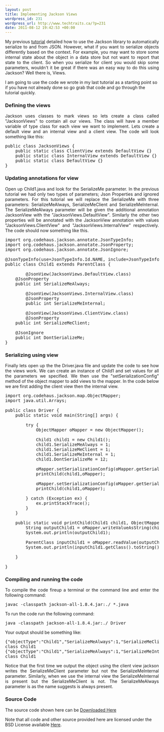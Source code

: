 ```yaml
--- 
layout: post
title: Implementing Jackson Views
wordpress_id: 231
wordpress_url: http://www.techtraits.ca/?p=231
date: 2011-08-12 19:42:53 +00:00
---
```

<p style="text-align: justify;">My previous <a href="http://www.techtraits.ca/?p=217">tutorial</a> detailed how to use the Jackson library to automatically serialize to and from JSON. However, what if you want to serialize objects differently based on the context. For example, you may want to store some internal state about the object in a data store but not want to report that state to the client. So when you serialize for client you would skip some parameters, wouldn't it be great if there was an easy way to do this using Jackson? Well there is, Views.</p>
I am going to use the code we wrote in my last tutorial as a starting point so if you have not already done so go grab that code and go through the tutorial quickly.
<!--more-->
<h3>Defining the views</h3>
<p style="text-align: justify;">Jackson uses classes to mark views so lets create a class called "JacksonViews" to contain all our views. The class will have a member variable of type class for each view we want to implement. Lets create a default view and an internal view and a client view. The code will look something like this:</p>

<pre lang="java">public class JacksonViews {
	public static class ClientView extends DefaultView {}
	public static class InternalView extends DefaultView {}
	public static class DefaultView {}
}</pre>
<h3>Updating annotations for view</h3>
<p style="text-align: justify;">Open up Child1.java and look for the SerializeMe parameter. In the previous tutorial we had only two types of parameters; Json Properties and ignored parameters. For this tutorial we will replace the SerializeMe with three parameters: SerializeMeAlways, SerializeMeClient and SerializeMeInternal. The SerializeMeAlways parameter will be given the additional annotation JacksonView with the "JacksonViews.DefaultView". Similarly the other two properties will be annotated with the JacksonView annotation with values "JacksonViews.ClientView" and "JacksonViews.InternalView" respectively. The code should now something like this.</p>

<pre lang="java">import org.codehaus.jackson.annotate.JsonTypeInfo;
import org.codehaus.jackson.annotate.JsonProperty;
import org.codehaus.jackson.annotate.JsonIgnore;

@JsonTypeInfo(use=JsonTypeInfo.Id.NAME, include=JsonTypeInfo.As.PROPERTY, property="objectType")
public class Child1 extends ParentClass {

        @JsonView(JacksonViews.DefaultView.class)
	@JsonProperty
	public int SerializeMeAlways;

        @JsonView(JacksonViews.InternalView.class)
        @JsonProperty
        public int SerializeMeInternal;

        @JsonView(JacksonViews.ClientView.class)
        @JsonProperty
	public int SerializeMeClient;

	@JsonIgnore
	public int DontSerializeMe;
}</pre>
<h3>Serializing using view</h3>
<p style="text-align: justify;">Finally lets open up the the Driver.java file and update the code to see how the views work. We can create an instance of Child1 and set values for all the parameters we specified. We then use the "setSerializationConfig" method of the object mapper to add views to the mapper. In the code below we are first adding the client view then the internal view.</p>

<pre lang="java">import org.codehaus.jackson.map.ObjectMapper;
import java.util.Arrays;

public class Driver {
	public static void main(String[] args) {

		try {
			ObjectMapper oMapper = new ObjectMapper();

			Child1 child1 = new Child1();
			child1.SerializeMeAlways = 1;
			child1.SerializeMeClient = 1;
			child1.SerializeMeInternal = 1;
			child1.DontSerializeMe = 12;

			oMapper.setSerializationConfig(oMapper.getSerializationConfig().withView(JacksonViews.ClientView.class));
			printChild(child1,oMapper); 

			oMapper.setSerializationConfig(oMapper.getSerializationConfig().withView(JacksonViews.InternalView.class));
			printChild(child1,oMapper); 

		} catch (Exception ex) {
			ex.printStackTrace();
		}
	}

	public static void printChild(Child1 child1, ObjectMapper oMapper) throws Exception{
		String outputChild1 = oMapper.writeValueAsString(child1);
		System.out.println(outputChild1);

		ParentClass inputChild1 = oMapper.readValue(outputChild1, ParentClass.class);
		System.out.println(inputChild1.getClass().toString());

	}

}</pre>
<h3>Compiling and running the code</h3>
<p style="text-align: justify;">To compile the code fireup a terminal or the command line and enter the following command:</p>

<pre lang="bash">javac -classpath jackson-all-1.8.4.jar:./ *.java</pre>
To run the code run the following command:
<pre lang="bash">java -classpath jackson-all-1.8.4.jar:./ Driver</pre>
Your output should be something like:
<pre lang="json">{"objectType":"Child1","SerializeMeAlways":1,"SerializeMeClient":1}
class Child1
{"objectType":"Child1","SerializeMeAlways":1,"SerializeMeInternal":1}
class Child1</pre>
<p style="text-align: justify;">Notice that the first time we output the object using the client view jackson writes the SerializeMeClient parameter but not the SerializeMeInternal parameter. Similarly, when we use the internal view the SerializeMeInternal is present but the SerializeMeClient is not. The SerializeMeAlways parameter is as the name suggests is always present.</p>

<h3>Source Code</h3>
<p style="text-align: justify;">The source code shown here can be <a href="http://www.techtraits.ca/wp-content/uploads/2011/08/jackson_views.zip">Downloaded Here</a></p> Note that all code and other source provided here are licensed under the BSD License available <a href='http://www.techtraits.ca/wp-content/uploads/2011/11/Licensing.txt'>Here</a>. 
